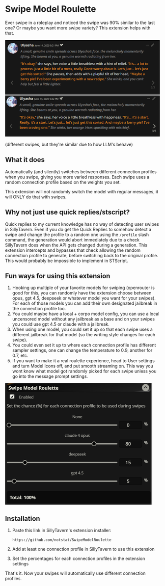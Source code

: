 # Swipe Model Roulette

Ever swipe in a roleplay and noticed the swipe was 90% similar to the last one? Or maybe you want more swipe variety? This extension helps with that.

![First swipe example](images/example1.png)
![Second swipe example](images/example2.png)

(different swipes, but they're similar due to how LLM's behave)

## What it does
Automatically (and silently) switches between different connection profiles when you swipe, giving you more varied responses. Each swipe uses a random connection profile based on the weights you set.

This extension will not randomly switch the model with regular messages, it will ONLY do that with swipes.

## Why not just use quick replies/stscript?
Quick replies to my current knowledge has no way of detecting user swipes in SillyTavern. Even if you do get the Quick Replies to somehow detect a swipe and change the profile to a random one using the `/profile` slash command, the generation would abort immediately due to a check SillyTavern does when the API gets changed during a generation. This extension intercepts and bypasses that check allowing the random connection profile to generate, before switching back to the original profile. This would probably be impossible to implement in STScript.

## Fun ways for using this extension
1. Hooking up multiple of your favorite models for swiping (openrouter is good for this, you can randomly have the extension choose between opus, gpt 4.5, deepseek or whatever model you want for your swipes). For each of those models you can add their own designated jailbreak in the connection profile too.
2. You could maybe have a local + corpo model config, you can use a local uncensored model without any jailbreak as a base and on your swipes you could use gpt 4.5 or claude with a jailbreak.
3. When using one model, you could set it up so that each swipe uses a different jailbreak for that model (so the writing style changes for each swipe).
4. You could even set it up to where each connection profile has different sampler settings, one can change the temperature to 0.9, another for 0.7, etc.
5. If you want to make it a real roulette experience, head to User settings and turn Model Icons off, and put smooth streaming on. This way you wont know what model got randomly picked for each swipe unless you go into the message prompt settings.

![Extension settings](images/extensionsettings.png)
   
## Installation

1. Paste this link in SillyTavern's extension installer:
   ```
   https://github.com/notstat/SwipeModelRoulette
   ```

2. Add at least one connection profile in SillyTavern to use this extension

3. Set the percentages for each connection profiles in the extension settings

That's it. Now your swipes will automatically use different connection profiles.
